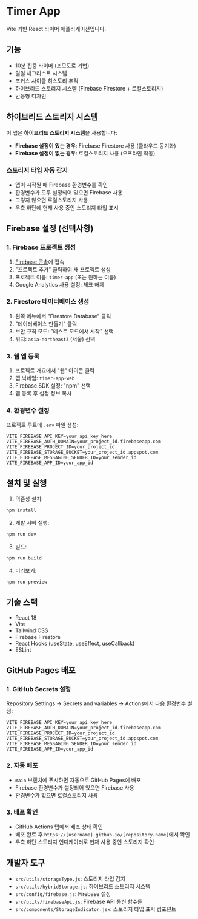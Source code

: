 # Timer App

Vite 기반 React 타이머 애플리케이션입니다.

## 기능

- 10분 집중 타이머 (포모도로 기법)
- 일일 체크리스트 시스템
- 포커스 사이클 히스토리 추적
- 하이브리드 스토리지 시스템 (Firebase Firestore + 로컬스토리지)
- 반응형 디자인

## 하이브리드 스토리지 시스템

이 앱은 **하이브리드 스토리지 시스템**을 사용합니다:

- **Firebase 설정이 있는 경우**: Firebase Firestore 사용 (클라우드 동기화)
- **Firebase 설정이 없는 경우**: 로컬스토리지 사용 (오프라인 작동)

### 스토리지 타입 자동 감지
- 앱이 시작될 때 Firebase 환경변수를 확인
- 환경변수가 모두 설정되어 있으면 Firebase 사용
- 그렇지 않으면 로컬스토리지 사용
- 우측 하단에 현재 사용 중인 스토리지 타입 표시

## Firebase 설정 (선택사항)

### 1. Firebase 프로젝트 생성
1. [Firebase 콘솔](https://console.firebase.google.com/)에 접속
2. "프로젝트 추가" 클릭하여 새 프로젝트 생성
3. 프로젝트 이름: `timer-app` (또는 원하는 이름)
4. Google Analytics 사용 설정: 체크 해제

### 2. Firestore 데이터베이스 생성
1. 왼쪽 메뉴에서 "Firestore Database" 클릭
2. "데이터베이스 만들기" 클릭
3. 보안 규칙 모드: "테스트 모드에서 시작" 선택
4. 위치: `asia-northeast3` (서울) 선택

### 3. 웹 앱 등록
1. 프로젝트 개요에서 "웹" 아이콘 클릭
2. 앱 닉네임: `timer-app-web`
3. Firebase SDK 설정: "npm" 선택
4. 앱 등록 후 설정 정보 복사

### 4. 환경변수 설정
프로젝트 루트에 `.env` 파일 생성:
```env
VITE_FIREBASE_API_KEY=your_api_key_here
VITE_FIREBASE_AUTH_DOMAIN=your_project_id.firebaseapp.com
VITE_FIREBASE_PROJECT_ID=your_project_id
VITE_FIREBASE_STORAGE_BUCKET=your_project_id.appspot.com
VITE_FIREBASE_MESSAGING_SENDER_ID=your_sender_id
VITE_FIREBASE_APP_ID=your_app_id
```


## 설치 및 실행

1. 의존성 설치:
```bash
npm install
```

2. 개발 서버 실행:
```bash
npm run dev
```

3. 빌드:
```bash
npm run build
```

4. 미리보기:
```bash
npm run preview
```

## 기술 스택

- React 18
- Vite
- Tailwind CSS
- Firebase Firestore
- React Hooks (useState, useEffect, useCallback)
- ESLint

## GitHub Pages 배포

### 1. GitHub Secrets 설정
Repository Settings → Secrets and variables → Actions에서 다음 환경변수 설정:

```
VITE_FIREBASE_API_KEY=your_api_key_here
VITE_FIREBASE_AUTH_DOMAIN=your_project_id.firebaseapp.com
VITE_FIREBASE_PROJECT_ID=your_project_id
VITE_FIREBASE_STORAGE_BUCKET=your_project_id.appspot.com
VITE_FIREBASE_MESSAGING_SENDER_ID=your_sender_id
VITE_FIREBASE_APP_ID=your_app_id
```

### 2. 자동 배포
- `main` 브랜치에 푸시하면 자동으로 GitHub Pages에 배포
- Firebase 환경변수가 설정되어 있으면 Firebase 사용
- 환경변수가 없으면 로컬스토리지 사용

### 3. 배포 확인
- GitHub Actions 탭에서 배포 상태 확인
- 배포 완료 후 `https://[username].github.io/[repository-name]`에서 확인
- 우측 하단 스토리지 인디케이터로 현재 사용 중인 스토리지 확인

## 개발자 도구

- `src/utils/storageType.js`: 스토리지 타입 감지
- `src/utils/hybridStorage.js`: 하이브리드 스토리지 시스템
- `src/config/firebase.js`: Firebase 설정
- `src/utils/firebaseApi.js`: Firebase API 통신 함수들
- `src/components/StorageIndicator.jsx`: 스토리지 타입 표시 컴포넌트
